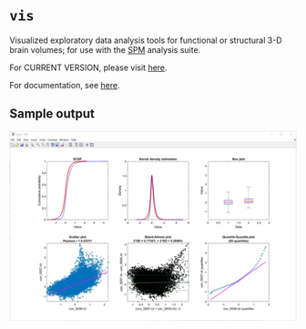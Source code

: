 # `vis`

Visualized exploratory data analysis tools for functional or structural 3-D brain volumes; for use with the [SPM](https://www.fil.ion.ucl.ac.uk/spm/) analysis suite.

For CURRENT VERSION, please visit [here](http://tools.robjellis.net).

For documentation, see [here](http://robjellis.net/tools/vis_documentation.pdf).

## Sample output
<img src = "vis_example.jpg">

